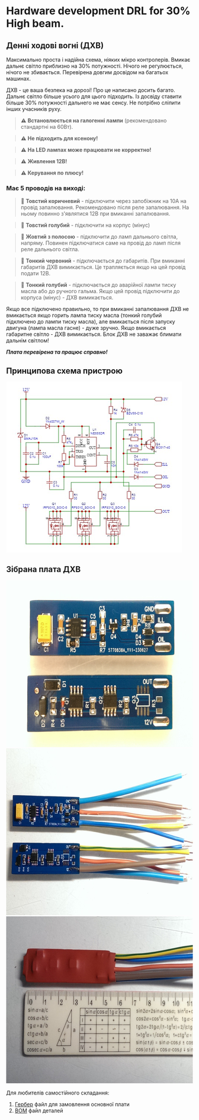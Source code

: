 # Hardware development DRL for 30% High beam.

## Денні ходові вогні (ДХВ) 
Максимально проста і надійна схема, ніяких мікро контролерів. Вмикає дальнє світло приблизно на 30% потужності. Нічого не регулюється, нічого не збивається. Перевірена довгим досвідом на багатьох машинах.

ДХВ - це ваша безпека на дорозі! Про це написано досить багато. Дальнє світло більше усього для цього підходить. Із досвіду ставити більше 30% потужності дальнего не має сенсу. Не потрібно сліпити інших учасників руху.


> :warning: **Встановлюється на галогенні лампи** (рекомендовано стандартні на 60Вт).

> :warning: **Не підходить для ксенону!**

> :warning: **На LED лампах може працювати не корректно!**

> :warning: **Живлення 12В!**

> :warning: **Керування по плюсу!**

### Має 5 проводів на виході:

> :memo: **Товстий коричневий** - підключити через запобіжник на 10А на провід запалювання. Рекомендовано після реле запалювання. На ньому повинно з'являтися 12В при вмиканні запалювання.

> :memo: **Товстий голубий** - підключити на корпус (мінус)

> :memo: **Жовтий з полосою** - підключити до ламп дальнього світла, напряму. Повинен підключатися саме на провід до ламп після реле дальнього світла.

> :memo: **Тонкий червоний** - підключається до габаритів. При вмиканні габаритів ДХВ вимикається. Це трапляється якщо на цей провід подати 12В.

> :memo: **Тонкий голубий** - підключається до аварійної лампи тиску масла або до ручного гальма. Якщо цей провід підключити до корпуса (мінус) - ДХВ вимикається.

Якщо все підключено правильно, то при вмиканні запалювання ДХВ не вмикається якщо горить лампа тиску масла (тонкий голубий підключено до лампи тиску масла), але вмикається після запуску двигуна (лампа масла гасне) - дуже зручно. Якщо вмикається габаритне світло - ДХВ вимикається. Блок ДХВ не заважає блимати дальнім світлом!

___Плата перевірена та працює справно!___

## Принципова схема пристрою
![схема](img/SCH_DHO.jpg)

## Зібрана плата ДХВ
<img src="img/1.jpg" style="height:450px;"> 
<img src="img/2.jpg" style="height:450px;">
<img src="img/3.jpg" style="height:450px;">

Для любителів самостійного складання:
1. [Гербер](production/Gerber_PCB_DHO_2023-06-27.zip) файл для замовлення основної плати
2. [BOM](production/BOM_PCB_PCB_DHO_2023-06-27_2023-07-17.xlsx) файл деталей 
